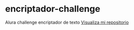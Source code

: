 # encriptador-challenge
Alura challenge encriptador de texto
<a href="https://angi3rueda.github.io/encriptador-challenge/">Visualiza mi repositorio</a>
